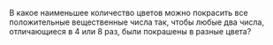 В какое наименьшее количество цветов можно покрасить 
все положительные вещественные числа так, чтобы любые два числа, 
отличающиеся в 4 или 8 раз, были покрашены в разные цвета?
